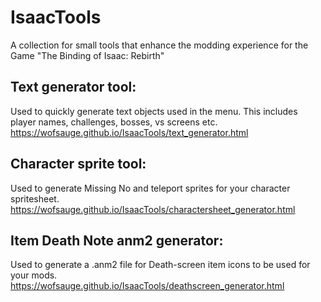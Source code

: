 # IsaacTools
A collection for small tools that enhance the modding experience for the Game "The Binding of Isaac: Rebirth"


## Text generator tool:
Used to quickly generate text objects used in the menu. This includes player names, challenges, bosses, vs screens etc.
https://wofsauge.github.io/IsaacTools/text_generator.html

## Character sprite tool:
Used to generate Missing No and teleport sprites for your character spritesheet.
https://wofsauge.github.io/IsaacTools/charactersheet_generator.html

## Item Death Note anm2 generator:
Used to generate a .anm2 file for Death-screen item icons to be used for your mods.
https://wofsauge.github.io/IsaacTools/deathscreen_generator.html
